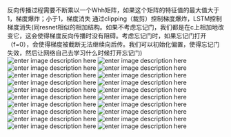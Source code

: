 反向传播过程需要不断乘以一个Whh矩阵，如果这个矩阵的特征值的最大值大于1，梯度爆炸；小于1，梯度消失
通过clipping（裁剪）控制梯度爆炸，LSTM控制梯度消失(同resnet相似的相加结构。如果不考虑忘记门，我们都是在c上相加地改变它，这会使得梯度反向传播时没有阻碍。考虑忘记门时，如果忘记门打开（f=0），会使得梯度被截断无法继续向后传。我们可以初始化偏置，使得忘记门失效，然后让网络自己去学习什么时候打开忘记门)
![enter image description here](https://lh3.googleusercontent.com/BzuX5guRDIw2ldv89fZtawUDTCQgnvjiwUBCRSimEhTMG4_MFUBGGBctAxX_DtGb000C5mmkLOxW)
![enter image description here](https://lh3.googleusercontent.com/1TAgHoVeH8r-E1nFJHeq3SzawPdf_iHLDqprbUqc9Dyxp3Y4XdSdC8eePXho-aBqGX5GBrOlp5EZ)
![enter image description here](https://lh3.googleusercontent.com/AvUhDzou9RYMgAtVHhXrO9iGuU47XmuFoRXPADIsCeoeVwsAPR4YvVrx5YWieEKJWa0k8Vtew3G4)
![enter image description here](https://lh3.googleusercontent.com/XLpq9Q2cdUV_Bcu6418UawSFm3t9s4Vsxe1fFy126clTYAT_V-CN1lElvg7Xkj5qLpvApfbLh5c0)
![enter image description here](https://lh3.googleusercontent.com/hcuUAyvzIPMgJoS366W3evHwellUZpGmdzzX6mAOr3_wCTSVVLvb4cdmQMtArJZcSMuf296aL3Mt)
![enter image description here](https://lh3.googleusercontent.com/UCK5bqmjKoInxc99Fsj_n9BPRiV-F6QNznZCl23E-l23AROV7EGgrjE1cizMdCtzCZwdsi4zP9cU)
![enter image description here](https://lh3.googleusercontent.com/O4LTwC97py3np5eyGzunCpWK6elphwmRG_-JLdXat6UwG-1fz2zLp7BAjm4XII-Uu5fxL3zUBQRV)
![enter image description here](https://lh3.googleusercontent.com/YfQuH_7THbrAGTDND80v5hrLKHjDLfuOX7AdyKC_SMdPUu7z2IqDzScoKCbiedySz6chYLlMuMno)
![enter image description here](https://lh3.googleusercontent.com/GKCTohJgBYEA8lK4X5w68D2OAcuSK-QD7AynDv_bA-V7gviqos5qEnrNieouM7uv5zAi8urWFtDm)
![enter image description here](https://lh3.googleusercontent.com/1ccSxh0ITzowLmpCoAQCF_jl3nMXrLxPL6BiqY_nCcM-QPNuJkjxAyxrG06vkeupLI-4aOlK4COl)
![enter image description here](https://lh3.googleusercontent.com/RdCYOol7wJrj-fMRBZaXAX8-d9cmYdlQoICgh7eJVBA1DM52EqDYx--jWVGYB50cAJhsnZMXowvL)
![enter image description here](https://lh3.googleusercontent.com/OAPc9mOAgixC6CyUpG4CI2yl71jhqyWel0uzqzsfrbJl_O-sOjYxg7bokIbaOwCx2sazUCyD4l9V)
![enter image description here](https://lh3.googleusercontent.com/m5QHgbgC-MjEYZjVvShoUtKeN21Hl2AMe81gx6zIITSq6DWbMFNRnLH4I2KMf6RCEYvOipJvMn2U)
![enter image description here](https://lh3.googleusercontent.com/U_gaWS4YyWFGpy4MgoQop4ZhGrBOEZxCv8fQA3O3GPW4HPxuhkJcW3qff4rejYuXkDyHc6DB4C7N)
![enter image description here](https://lh3.googleusercontent.com/-EFvApeJV4HTzUo4z_8ixqeNaehcVjYAkNxe7yv5wZk-PZc_dG0cmcLAEml6jidjclWQ4moPxHKG)
![enter image description here](https://lh3.googleusercontent.com/rsj_pjpg_M9g586wKacxvpU9C2WdNxACSBRx0W_qCRkFftUDaelm7_TydiIn3HiK9xufnGe4DDZV)
![enter image description here](https://lh3.googleusercontent.com/VzaYhm59B7EKQ2wrD4yEwS03GdI7DwbLis_Iu3zkc6PvFJLrw5r85uOQFpBQG-v1pGPBRnuTPMmO)
![enter image description here](https://lh3.googleusercontent.com/7NsjJ2DUMxZz0GzNdb4-inldZYegDiYNpRLg6yb7bbO4hhC7BijA0_EIzuvP5uny7nVMwqWiHRsv)
![enter image description here](https://lh3.googleusercontent.com/XIWCM4-pOLkZCCFRVxorojuYVmcWfaFj2zq6jTMBADhP2v-vqrGYbSRITRXfSFKFQPv69zWJ9q-X)
![enter image description here](https://lh3.googleusercontent.com/QrtBylOKU9o8UGXBho__WFso3DrUpjBlEK0RVr4CG0LjhdtQL8j6iIxU8Nr4MpCPkMbLm4JCmYok)
<!--stackedit_data:
eyJoaXN0b3J5IjpbMTc5NzcwMTg4Myw2NDQzNzQ1MzUsLTEyMT
gwODM0NzQsMjA4NzI1ODksMjU5NzI5MjYwXX0=
-->